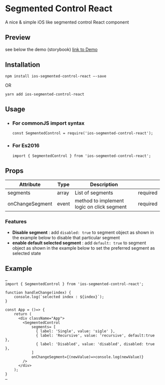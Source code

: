 # Segmented Control React

A nice & simple iOS like segmented control React component 

## Preview
see below the demo (storybook)
[link to Demo](https://ios-segmented-control-react-storybook.vercel.app)

## Installation

`npm install ios-segmented-control-react —-save`  
  
OR
  
`yarn add ios-segmented-control-react`

## Usage

* ### For commonJS import syntax
    `const SegmentedControl = require('ios-segmented-control-react');`

* ### For Es2016
    `import { SegmentedControl } from 'ios-segmented-control-react';`

## Props

  | Attribute       | Type   | Description                                |              |
  |-----------------|--------|--------------------------------------------|--------------|
  | segments        | array  | List of segments                           | required     |
  | onChangeSegment | event  | method to implement logic on click segment | required     |

### Features
  * **Disable segment** : add `disabled: true` to segment object as shown in the example below to disable that particular segment 
  * **enable default selected segment** : add `default: true` to segment object as shown in the example below to set the preferred segment as selected state

## Example

```
…
import { SegmentedControl } from 'ios-segmented-control-react';

function handleChange(index) {
    console.log(`selected index : ${index}`);
}

const App = ()=> {
    return (
      <div className="App">
        <SegmentedControl
            segments= [
              { label: 'Single', value: 'sigle' },
              { label: 'Recursive', value: 'recursive', default:true },
              { label: 'Disabled', value: 'disabled', disabled: true },
            ]
            onChangeSegment={(newValue)=>console.log(newValue)}           
        />        
      </div>
    );
}
…
```
